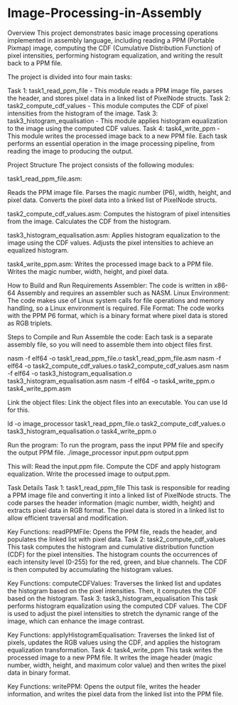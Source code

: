 # Image-Processing-in-Assembly
 Overview
This project demonstrates basic image processing operations implemented in assembly language, including reading a PPM (Portable Pixmap) image, computing the CDF (Cumulative Distribution Function) of pixel intensities, performing histogram equalization, and writing the result back to a PPM file.

The project is divided into four main tasks:

Task 1: task1_read_ppm_file - This module reads a PPM image file, parses the header, and stores pixel data in a linked list of PixelNode structs.
Task 2: task2_compute_cdf_values - This module computes the CDF of pixel intensities from the histogram of the image.
Task 3: task3_histogram_equalisation - This module applies histogram equalization to the image using the computed CDF values.
Task 4: task4_write_ppm - This module writes the processed image back to a new PPM file.
Each task performs an essential operation in the image processing pipeline, from reading the image to producing the output.

Project Structure
The project consists of the following modules:

task1_read_ppm_file.asm:

Reads the PPM image file.
Parses the magic number (P6), width, height, and pixel data.
Converts the pixel data into a linked list of PixelNode structs.

task2_compute_cdf_values.asm:
Computes the histogram of pixel intensities from the image.
Calculates the CDF from the histogram.

task3_histogram_equalisation.asm:
Applies histogram equalization to the image using the CDF values.
Adjusts the pixel intensities to achieve an equalized histogram.

task4_write_ppm.asm:
Writes the processed image back to a PPM file.
Writes the magic number, width, height, and pixel data.

How to Build and Run
Requirements
Assembler: The code is written in x86-64 Assembly and requires an assembler such as NASM.
Linux Environment: The code makes use of Linux system calls for file operations and memory handling, so a Linux environment is required.
File Format: The code works with the PPM P6 format, which is a binary format where pixel data is stored as RGB triplets.

Steps to Compile and Run
Assemble the code:
Each task is a separate assembly file, so you will need to assemble them into object files first.

nasm -f elf64 -o task1_read_ppm_file.o task1_read_ppm_file.asm
nasm -f elf64 -o task2_compute_cdf_values.o task2_compute_cdf_values.asm
nasm -f elf64 -o task3_histogram_equalisation.o task3_histogram_equalisation.asm
nasm -f elf64 -o task4_write_ppm.o task4_write_ppm.asm

Link the object files:
Link the object files into an executable. You can use ld for this.

ld -o image_processor task1_read_ppm_file.o task2_compute_cdf_values.o task3_histogram_equalisation.o task4_write_ppm.o

Run the program:
To run the program, pass the input PPM file and specify the output PPM file.
./image_processor input.ppm output.ppm

This will:
Read the input.ppm file.
Compute the CDF and apply histogram equalization.
Write the processed image to output.ppm.

Task Details
Task 1: task1_read_ppm_file
This task is responsible for reading a PPM image file and converting it into a linked list of PixelNode structs. The code parses the header information (magic number, width, height) and extracts pixel data in RGB format. The pixel data is stored in a linked list to allow efficient traversal and modification.

Key Functions:
readPPMFile: Opens the PPM file, reads the header, and populates the linked list with pixel data.
Task 2: task2_compute_cdf_values
This task computes the histogram and cumulative distribution function (CDF) for the pixel intensities. The histogram counts the occurrences of each intensity level (0-255) for the red, green, and blue channels. The CDF is then computed by accumulating the histogram values.

Key Functions:
computeCDFValues: Traverses the linked list and updates the histogram based on the pixel intensities. Then, it computes the CDF based on the histogram.
Task 3: task3_histogram_equalisation
This task performs histogram equalization using the computed CDF values. The CDF is used to adjust the pixel intensities to stretch the dynamic range of the image, which can enhance the image contrast.

Key Functions:
applyHistogramEqualisation: Traverses the linked list of pixels, updates the RGB values using the CDF, and applies the histogram equalization transformation.
Task 4: task4_write_ppm
This task writes the processed image to a new PPM file. It writes the image header (magic number, width, height, and maximum color value) and then writes the pixel data in binary format.

Key Functions:
writePPM: Opens the output file, writes the header information, and writes the pixel data from the linked list into the PPM file.
